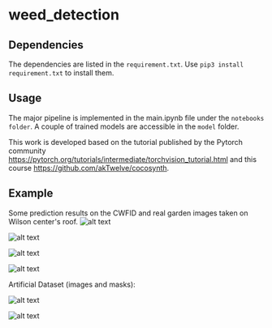 # weed_detection

## Dependencies
The dependencies are listed in the ```requirement.txt```.
Use ``` pip3 install requirement.txt ``` to install them.

## Usage
The major pipeline is implemented in the main.ipynb file under the ```notebooks folder```. A couple of trained models are accessible in the ```model``` folder.

This work is developed based on the tutorial published by the Pytorch community https://pytorch.org/tutorials/intermediate/torchvision_tutorial.html and this course https://github.com/akTwelve/cocosynth.

## Example
Some prediction results on the CWFID and real garden images taken on Wilson center's roof.
![alt text](https://github.com/UM-ARM-Lab/weed_detection/blob/main/report/pred01.png "CWFID example 1")

![alt text](https://github.com/UM-ARM-Lab/weed_detection/blob/main/report/pred02.png "CWFID example 2")

![alt text](https://github.com/UM-ARM-Lab/weed_detection/blob/main/report/pred03.png "CWFID example 3")

![alt text](https://github.com/UM-ARM-Lab/weed_detection/blob/main/report/001_pred.png "Garden example 1")

Artificial Dataset (images and masks):

![alt text](https://github.com/UM-ARM-Lab/weed_detection/blob/main/report/00000136_img.png "Synthesized image")

![alt text](https://github.com/UM-ARM-Lab/weed_detection/blob/main/report/00000136.png "Synthesized mask")
